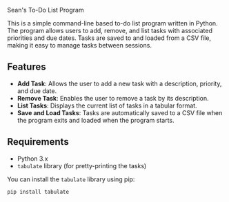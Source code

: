 Sean's To-Do List Program

This is a simple command-line based to-do list program written in Python. The program allows users to add, remove, and list tasks with associated priorities and due dates. Tasks are saved to and loaded from a CSV file, making it easy to manage tasks between sessions.

## Features

- **Add Task**: Allows the user to add a new task with a description, priority, and due date.
- **Remove Task**: Enables the user to remove a task by its description.
- **List Tasks**: Displays the current list of tasks in a tabular format.
- **Save and Load Tasks**: Tasks are automatically saved to a CSV file when the program exits and loaded when the program starts.

## Requirements

- Python 3.x
- `tabulate` library (for pretty-printing the tasks)

You can install the `tabulate` library using pip:

```bash
pip install tabulate
